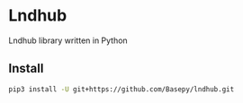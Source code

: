 # Lndhub
Lndhub library written in Python

## Install

```bash
pip3 install -U git+https://github.com/Basepy/lndhub.git
```
